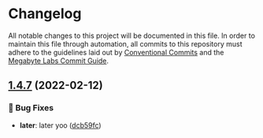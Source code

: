 # Changelog

All notable changes to this project will be documented in this file. In order to maintain this file through automation, all commits to this repository must adhere to the guidelines laid out by [Conventional Commits](https://conventionalcommits.org) and the [Megabyte Labs Commit Guide](https://megabyte.space/docs/contributing/commits).

## [1.4.7](https://gitlab.com/megabyte-labs/npm/configs/conventional-changelog-emoji-config/compare/v1.4.6...v1.4.7) (2022-02-12)

### 🐛 Bug Fixes

- **later**: later yoo ([dcb59fc](https://gitlab.com/megabyte-labs/npm/configs/conventional-changelog-emoji-config/commit/dcb59fc))
